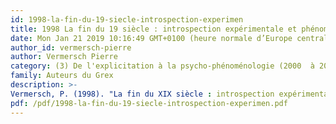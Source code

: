 ```yaml
---
id: 1998-la-fin-du-19-siecle-introspection-experimen
title: 1998 La fin du 19 siècle : introspection expérimentale et phénoménologie
date: Mon Jan 21 2019 10:16:49 GMT+0100 (heure normale d’Europe centrale)
author_id: vermersch-pierre
author: Vermersch Pierre
category: (3) De l'explicitation à la psycho-phénoménologie (2000  à 2008)
family: Auteurs du Grex
description: >-
Vermersch, P. (1998). "La fin du XIX siècle : introspection expérimentale et phénoménologie." Expliciter(26) : 21-27. 
pdf: /pdf/1998-la-fin-du-19-siecle-introspection-experimen.pdf
---
```

